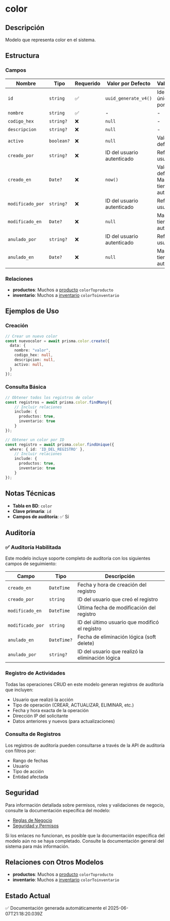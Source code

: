 # color

## Descripción
Modelo que representa color en el sistema.

## Estructura

### Campos

| Nombre | Tipo | Requerido | Valor por Defecto | Validaciones | Descripción |
|--------|------|-----------|-------------------|--------------|-------------|
| `id` | `string` | ✅ | `uuid_generate_v4()` | Identificador único, Valor por defecto |  |
| `nombre` | `string` | ✅ | - | - |  |
| `codigo_hex` | `string?` | ❌ | `null` | - |  |
| `descripcion` | `string?` | ❌ | `null` | - |  |
| `activo` | `boolean?` | ❌ | `null` | Valor por defecto |  |
| `creado_por` | `string?` | ❌ | ID del usuario autenticado | Referencia a usuario |  |
| `creado_en` | `Date?` | ❌ | `now()` | Valor por defecto, Marca de tiempo automática |  |
| `modificado_por` | `string?` | ❌ | ID del usuario autenticado | Referencia a usuario |  |
| `modificado_en` | `Date?` | ❌ | `null` | Marca de tiempo automática |  |
| `anulado_por` | `string?` | ❌ | ID del usuario autenticado | Referencia a usuario |  |
| `anulado_en` | `Date?` | ❌ | `null` | Marca de tiempo automática |  |

### Relaciones

- **productos**: Muchos a [producto](./producto.md) `colorToproducto`
- **inventario**: Muchos a [inventario](./inventario.md) `colorToinventario`

## Ejemplos de Uso

### Creación

```typescript
// Crear un nuevo color
const nuevocolor = await prisma.color.create({
  data: {
    nombre: "valor",
    codigo_hex: null,
    descripcion: null,
    activo: null,
  }
});
```

### Consulta Básica

```typescript
// Obtener todos los registros de color
const registros = await prisma.color.findMany({
    // Incluir relaciones
    include: {
      productos: true,
      inventario: true
    }
});

// Obtener un color por ID
const registro = await prisma.color.findUnique({
  where: { id: 'ID_DEL_REGISTRO' },
    // Incluir relaciones
    include: {
      productos: true,
      inventario: true
    }
});
```

## Notas Técnicas

- **Tabla en BD**: `color`
- **Clave primaria**: `id`
- **Campos de auditoría**: ✅ Sí

## Auditoría

### ✅ Auditoría Habilitada

Este modelo incluye soporte completo de auditoría con los siguientes campos de seguimiento:

| Campo | Tipo | Descripción |
|-------|------|-------------|
| `creado_en` | `DateTime` | Fecha y hora de creación del registro |
| `creado_por` | `string` | ID del usuario que creó el registro |
| `modificado_en` | `DateTime` | Última fecha de modificación del registro |
| `modificado_por` | `string` | ID del último usuario que modificó el registro |
| `anulado_en` | `DateTime?` | Fecha de eliminación lógica (soft delete) |
| `anulado_por` | `string?` | ID del usuario que realizó la eliminación lógica |

### Registro de Actividades

Todas las operaciones CRUD en este modelo generan registros de auditoría que incluyen:

- Usuario que realizó la acción
- Tipo de operación (CREAR, ACTUALIZAR, ELIMINAR, etc.)
- Fecha y hora exacta de la operación
- Dirección IP del solicitante
- Datos anteriores y nuevos (para actualizaciones)

### Consulta de Registros

Los registros de auditoría pueden consultarse a través de la API de auditoría con filtros por:

- Rango de fechas
- Usuario
- Tipo de acción
- Entidad afectada

## Seguridad

Para información detallada sobre permisos, roles y validaciones de negocio, consulte la documentación específica del modelo:

- [Reglas de Negocio](./color/reglas_negocio.md)
- [Seguridad y Permisos](./color/seguridad.md)

Si los enlaces no funcionan, es posible que la documentación específica del modelo aún no se haya completado. Consulte la documentación general del sistema para más información.

## Relaciones con Otros Modelos

- **productos**: Muchos a [producto](./producto.md) `colorToproducto`
- **inventario**: Muchos a [inventario](./inventario.md) `colorToinventario`

## Estado Actual

✅ Documentación generada automáticamente el 2025-06-07T21:18:20.039Z
